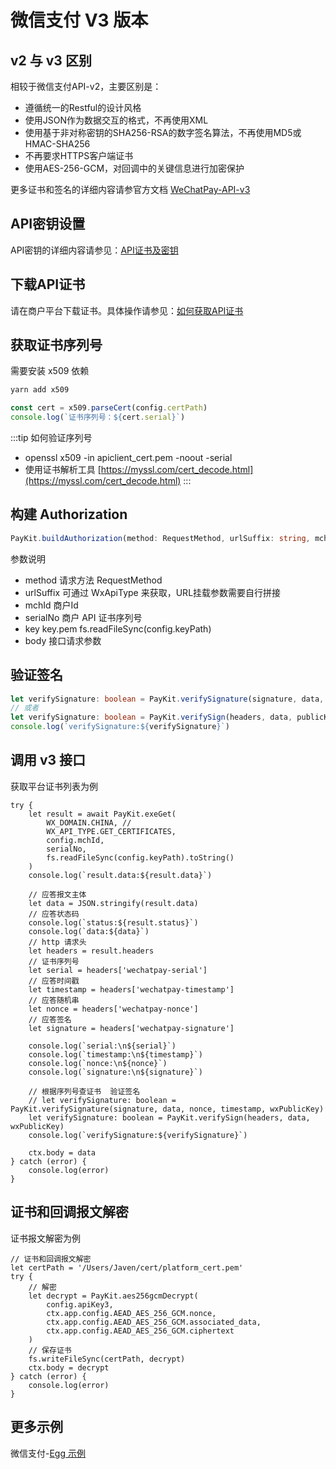 # 微信支付 V3 版本

## v2 与 v3 区别

相较于微信支付API-v2，主要区别是：

- 遵循统一的Restful的设计风格
- 使用JSON作为数据交互的格式，不再使用XML
- 使用基于非对称密钥的SHA256-RSA的数字签名算法，不再使用MD5或HMAC-SHA256
- 不再要求HTTPS客户端证书
- 使用AES-256-GCM，对回调中的关键信息进行加密保护

更多证书和签名的详细内容请参官方文档 [WeChatPay-API-v3](https://wechatpay-api.gitbook.io/wechatpay-api-v3/)

## API密钥设置

API密钥的详细内容请参见：[API证书及密钥](https://kf.qq.com/faq/180830E36vyQ180830AZFZvu.html)

## 下载API证书

请在商户平台下载证书。具体操作请参见：[如何获取API证书](https://kf.qq.com/faq/161222NneAJf161222U7fARv.html)

## 获取证书序列号

需要安装 x509 依赖 
```bash 
yarn add x509
```

```TypeScript
const cert = x509.parseCert(config.certPath)
console.log(`证书序列号：${cert.serial}`)
```            

:::tip 如何验证序列号

- openssl x509 -in apiclient_cert.pem -noout -serial
- 使用证书解析工具 [https://myssl.com/cert_decode.html](https://myssl.com/cert_decode.html)
:::

## 构建 Authorization

```TypeScript
PayKit.buildAuthorization(method: RequestMethod, urlSuffix: string, mchId: string, serialNo: string, key: Buffer, body: string)
```

参数说明

- method    请求方法 RequestMethod
- urlSuffix 可通过 WxApiType 来获取，URL挂载参数需要自行拼接
- mchId     商户Id
- serialNo  商户 API 证书序列号
- key       key.pem fs.readFileSync(config.keyPath)
- body      接口请求参数


## 验证签名

```TypeScript
let verifySignature: boolean = PayKit.verifySignature(signature, data, nonce, timestamp, publicKey)
// 或者
let verifySignature: boolean = PayKit.verifySign(headers, data, publicKey)
console.log(`verifySignature:${verifySignature}`)
```

## 调用 v3 接口

获取平台证书列表为例

```TypeScript{12,34}
try {
    let result = await PayKit.exeGet(
        WX_DOMAIN.CHINA, //
        WX_API_TYPE.GET_CERTIFICATES,
        config.mchId,
        serialNo,
        fs.readFileSync(config.keyPath).toString()
    )
    console.log(`result.data:${result.data}`)

    // 应答报文主体
    let data = JSON.stringify(result.data)
    // 应答状态码
    console.log(`status:${result.status}`)
    console.log(`data:${data}`)
    // http 请求头
    let headers = result.headers
    // 证书序列号
    let serial = headers['wechatpay-serial']
    // 应答时间戳
    let timestamp = headers['wechatpay-timestamp']
    // 应答随机串
    let nonce = headers['wechatpay-nonce']
    // 应答签名
    let signature = headers['wechatpay-signature']

    console.log(`serial:\n${serial}`)
    console.log(`timestamp:\n${timestamp}`)
    console.log(`nonce:\n${nonce}`)
    console.log(`signature:\n${signature}`)

    // 根据序列号查证书  验证签名
    // let verifySignature: boolean = PayKit.verifySignature(signature, data, nonce, timestamp, wxPublicKey)
    let verifySignature: boolean = PayKit.verifySign(headers, data, wxPublicKey)
    console.log(`verifySignature:${verifySignature}`)

    ctx.body = data
} catch (error) {
    console.log(error)
}
```

## 证书和回调报文解密

证书报文解密为例

```TypeScript{5,12}
// 证书和回调报文解密
let certPath = '/Users/Javen/cert/platform_cert.pem'
try {
    // 解密
    let decrypt = PayKit.aes256gcmDecrypt(
        config.apiKey3,
        ctx.app.config.AEAD_AES_256_GCM.nonce,
        ctx.app.config.AEAD_AES_256_GCM.associated_data,
        ctx.app.config.AEAD_AES_256_GCM.ciphertext
    )
    // 保存证书
    fs.writeFileSync(certPath, decrypt)
    ctx.body = decrypt
} catch (error) {
    console.log(error)
}

```


## 更多示例

微信支付-[Egg 示例](https://gitee.com/javen205/TNWX/blob/master/sample/egg/app/controller/wxpay.ts)
